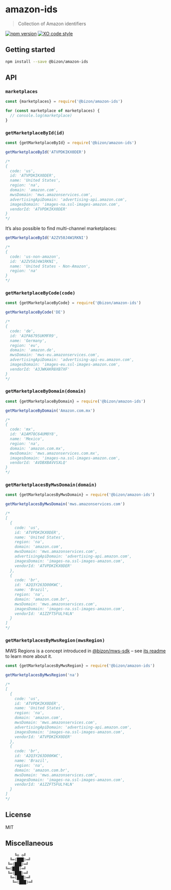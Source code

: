 # amazon-ids

> Collection of Amazon identifiers

[![npm version](https://badgen.net/npm/v/@bizon/amazon-ids)](https://www.npmjs.com/package/@bizon/amazon-ids)
[![XO code style](https://badgen.net/badge/code%20style/XO/cyan)](https://github.com/xojs/xo)

## Getting started

```bash
npm install --save @bizon/amazon-ids
```

## API

### `marketplaces`

```js
const {marketplaces} = require('@bizon/amazon-ids')

for (const marketplace of marketplaces) {
  // console.log(marketplace)
}
```

### `getMarketplaceById(id)`

```js
const {getMarketplaceById} = require('@bizon/amazon-ids')

getMarketplaceById('ATVPDKIKX0DER')

/*
{
  code: 'us',
  id: 'ATVPDKIKX0DER',
  name: 'United States',
  region: 'na',
  domain: 'amazon.com',
  mwsDomain: 'mws.amazonservices.com',
  advertisingApiDomain: 'advertising-api.amazon.com',
  imagesDomain: 'images-na.ssl-images-amazon.com',
  vendorId: 'ATVPDKIKX0DER'
}
*/
```

It’s also possible to find multi-channel marketplaces:

```js
getMarketplaceById('A2ZV50J4W1RKNI')

/*
{
  code: 'us-non-amazon',
  id: 'A2ZV50J4W1RKNI',
  name: 'United States - Non-Amazon',
  region: 'na'
}
*/
```

### `getMarketplaceByCode(code)`

```js
const {getMarketplaceByCode} = require('@bizon/amazon-ids')

getMarketplaceByCode('DE')

/*
{
  code: 'de',
  id: 'A1PA6795UKMFR9',
  name: 'Germany',
  region: 'eu',
  domain: 'amazon.de',
  mwsDomain: 'mws-eu.amazonservices.com',
  advertisingApiDomain: 'advertising-api-eu.amazon.com',
  imagesDomain: 'images-eu.ssl-images-amazon.com',
  vendorId: 'A3JWKAKR8XB7XF'
}
*/
```

### `getMarketplaceByDomain(domain)`

```js
const {getMarketplaceByDomain} = require('@bizon/amazon-ids')

getMarketplaceByDomain('Amazon.com.mx')

/*
{
  code: 'mx',
  id: 'A1AM78C64UM0Y8',
  name: 'Mexico',
  region: 'na',
  domain: 'amazon.com.mx',
  mwsDomain: 'mws.amazonservices.com.mx',
  imagesDomain: 'images-na.ssl-images-amazon.com',
  vendorId: 'AVDBXBAVVSXLQ'
}
*/
```

### `getMarketplacesByMwsDomain(domain)`

```js
const {getMarketplacesByMwsDomain} = require('@bizon/amazon-ids')

getMarketplacesByMwsDomain('mws.amazonservices.com')

/*
[
  {
    code: 'us',
    id: 'ATVPDKIKX0DER',
    name: 'United States',
    region: 'na',
    domain: 'amazon.com',
    mwsDomain: 'mws.amazonservices.com',
    advertisingApiDomain: 'advertising-api.amazon.com',
    imagesDomain: 'images-na.ssl-images-amazon.com',
    vendorId: 'ATVPDKIKX0DER'
  },
  {
    code: 'br',
    id: 'A2Q3Y263D00KWC',
    name: 'Brazil',
    region: 'na',
    domain: 'amazon.com.br',
    mwsDomain: 'mws.amazonservices.com',
    imagesDomain: 'images-na.ssl-images-amazon.com',
    vendorId: 'A1ZZFT5FULY4LN'
  }
]
*/
```

### `getMarketplacesByMwsRegion(mwsRegion)`

MWS Regions is a concept introduced in [@bizon/mws-sdk](https://github.com/bizon/mws-sdk) – see [its readme](https://github.com/bizon/mws-sdk#region-and-marketplaces) to learn more about it.

```js
const {getMarketplacesByMwsRegion} = require('@bizon/amazon-ids')

getMarketplacesByMwsRegion('na')

/*
[
  {
    code: 'us',
    id: 'ATVPDKIKX0DER',
    name: 'United States',
    region: 'na',
    domain: 'amazon.com',
    mwsDomain: 'mws.amazonservices.com',
    advertisingApiDomain: 'advertising-api.amazon.com',
    imagesDomain: 'images-na.ssl-images-amazon.com',
    vendorId: 'ATVPDKIKX0DER'
  },
  {
    code: 'br',
    id: 'A2Q3Y263D00KWC',
    name: 'Brazil',
    region: 'na',
    domain: 'amazon.com.br',
    mwsDomain: 'mws.amazonservices.com',
    imagesDomain: 'images-na.ssl-images-amazon.com',
    vendorId: 'A1ZZFT5FULY4LN'
  }
]
*/
```

## License

MIT

## Miscellaneous

```
    ╚⊙ ⊙╝
  ╚═(███)═╝
 ╚═(███)═╝
╚═(███)═╝
 ╚═(███)═╝
  ╚═(███)═╝
   ╚═(███)═╝
```
